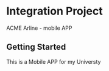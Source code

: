 # Integration Project

ACME Arline - mobile APP

## Getting Started

This is a Mobile APP for my Universty